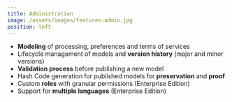 ```yaml
---
title: Administration
image: /assets/images/features-admin.jpg
position: left
---
```


  - **Modeling** of processing, preferences and terms of services
  - Lifecycle management of models and **version history** (major and minor versions) 
  - **Validation process** before publishing a new model
  - Hash Code generation for published models for **preservation** and **proof**
  - Custom **roles** with granular permissions (Enterprise Edition)
  - Support for **multiple languages** (Enterprise Edition)
